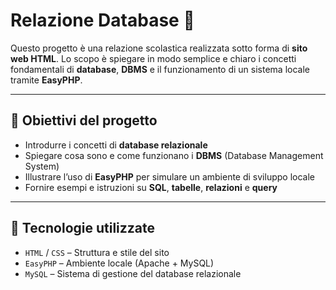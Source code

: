 # Relazione Database 📘

Questo progetto è una relazione scolastica realizzata sotto forma di **sito web HTML**. Lo scopo è spiegare in modo semplice e chiaro i concetti fondamentali di **database**, **DBMS** e il funzionamento di un sistema locale tramite **EasyPHP**.

---

## 📌 Obiettivi del progetto

- Introdurre i concetti di **database relazionale**
- Spiegare cosa sono e come funzionano i **DBMS** (Database Management System)
- Illustrare l’uso di **EasyPHP** per simulare un ambiente di sviluppo locale
- Fornire esempi e istruzioni su **SQL**, **tabelle**, **relazioni** e **query**

---

## 🧰 Tecnologie utilizzate

- `HTML` / `CSS` – Struttura e stile del sito
- `EasyPHP` – Ambiente locale (Apache + MySQL)
- `MySQL` – Sistema di gestione del database relazionale
